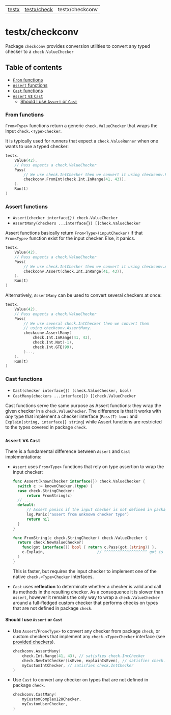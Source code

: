 <table align="center">
  <tr>
    <td><a href="../README.md">testx</a></td>
    <td><a href="../check/README.md">testx/check</a></td>
    <td>testx/checkconv</td>
  </tr>
</table>

# testx/checkconv

Package `checkconv` provides conversion utilities to convert any typed checker to a `check.ValueChecker`

## Table of contents

- [`From` functions](#from-functions)
- [`Assert` functions](#assert-functions)
- [`Cast` functions](#cast-functions)
- [`Assert` vs `Cast`](#assert-vs-cast)
  - [Should I use `Assert` or `Cast`](#should-i-use-assert-or-cast)


### From functions

`From<Type>` functions return a generic `check.ValueChecker` that wraps
the input `check.<Type>Checker`.

It is typically used for runners that expect a `check.ValueRunner`
when one wants to use a typed checker:

```go
testx.
    Value(42).
    // Pass expects a check.ValueChecker
    Pass(
        // We use check.IntChecker then we convert it using checkconv.FromInt.
        checkconv.FromInt(check.Int.InRange(41, 43)), 
    ).
    Run(t)
)
```

### Assert functions

- `Assert(checker interface{}) check.ValueChecker`
- `AssertMany(checkers ...interface{}) []check.ValueChecker`

Assert functions basically return `From<Type>(inputChecker)`
if that `From<Type>` function exist for the input checker.
Else, it panics.

```go
testx.
    Value(42).
    // Pass expects a check.ValueChecker
    Pass(
        // We use check.IntChecker then we convert it using checkconv.Assert.
        checkconv.Assert(check.Int.InRange(41, 43)),
    ).
    Run(t)
)
```

Alternatively, `AssertMany` can be used to convert several checkers at once:

```go
testx.
    Value(42).
    // Pass expects a check.ValueChecker
    Pass(
        // We use several check.IntChecker then we convert them
        // using checkconv.AssertMany.
        checkconv.AssertMany(
            check.Int.InRange(41, 43),
            check.Int.Not(-1),
            check.Int.GTE(99),
        )...,
    ).
    Run(t)
)
```

### Cast functions

- `Cast(checker interface{}) (check.ValueChecker, bool)`
- `CastMany(checkers ...interface{}) []check.ValueChecker`

Cast functions serve the same purpose as Assert functions:
they wrap the given checker in a `check.ValueChecker`.
The difference is that it works with _any_ type that implement
a checker interface (`Pass(T) bool` and `Explain(string, interface{} string`)
while Assert functions are restricted to the types covered in package `check`.

### `Assert` vs `Cast`

There is a fundamental difference between `Assert` and `Cast` implementations:

- `Assert` uses `From<Type>` functions that rely on type assertion
  to wrap the input checker:
  ```go
  func Assert(knownChecker interface{}) check.ValueChecker {
    switch c := knownChecker.(type) {
    case check.StringChecker:
        return FromString(c)
    // ...
    default:
        // Assert panics if the input checker is not defined in package check.
        log.Panic("assert from unknown checker type")
        return nil
    }
  }

  func FromString(c check.StringChecker) check.ValueChecker {
    return check.NewValueChecker(
      func(got interface{}) bool { return c.Pass(got.(string)) },
      c.Explain,                       // ^^^^^^^^^^^^^^^^^^^ got is safely asserted
    )
  }
  ```
  This is faster, but requires the input checker to implement one of the native
  `check.<Type>Checker` interfaces.

- `Cast` uses **reflection** to determinate whether a checker is valid and call
its methods in the resulting checker. As a consequence it is slower than
`Assert`, however it remains the only way to wrap a `check.ValueChecker`
around a full-fledged custom checker that performs checks on types that are not 
defined in package `check`.

#### Should I use `Assert` or `Cast`

- Use `Assert`/`From<Type>` to convert any checker from package `check`,
  or custom checkers that implement any `check.<Type>Checker` interface
  (see [provided checkers](../check/README.md#provided-checkers)).

  ```go
  checkconv.AssertMany(
      check.Int.Range(41, 43), // satisfies check.IntChecker
      check.NewIntChecker(isEven, explainIsEven), // satisfies check.IntChecker
      myCustomIntChecker, // satisfies check.IntChecker
  )
  ```

- Use `Cast` to convert any checker on types that are not defined
  in package `check`.

  ```go
  checkconv.CastMany(
      myCustomComplex128Checker,
      myCustomUserChecker,
  )
  ```